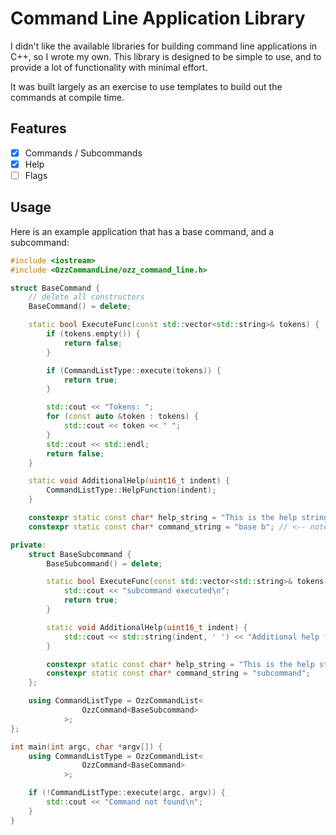 # Command Line Application Library

I didn't like the available libraries for building command line applications in C++, so I wrote my own. This library is designed to be simple to use, and to provide a lot of functionality with minimal effort.

It was built largely as an exercise to use templates to build out the commands at compile time.

## Features

- [x] Commands / Subcommands
- [x] Help
- [ ] Flags

## Usage

Here is an example application that has a base command, and a subcommand:

```cpp
#include <iostream>
#include <OzzCommandLine/ozz_command_line.h>

struct BaseCommand {
    // delete all constructors
    BaseCommand() = delete;

    static bool ExecuteFunc(const std::vector<std::string>& tokens) {
        if (tokens.empty()) {
            return false;
        }

        if (CommandListType::execute(tokens)) {
            return true;
        }

        std::cout << "Tokens: ";
        for (const auto &token : tokens) {
            std::cout << token << " ";
        }
        std::cout << std::endl;
        return false;
    }

    static void AdditionalHelp(uint16_t indent) {
        CommandListType::HelpFunction(indent);
    }

    constexpr static const char* help_string = "This is the help string for base command zz";
    constexpr static const char* command_string = "base b"; // <-- note you can specify multiple command names for this level by separating with space

private:
    struct BaseSubcommand {
        BaseSubcommand() = delete;

        static bool ExecuteFunc(const std::vector<std::string>& tokens) {
            std::cout << "subcommand executed\n";
            return true;
        }

        static void AdditionalHelp(uint16_t indent) {
            std::cout << std::string(indent, ' ') << "Additional help for base subcommand" << std::endl;
        }

        constexpr static const char* help_string = "This is the help string for base subcommand";
        constexpr static const char* command_string = "subcommand";
    };

    using CommandListType = OzzCommandList<
                OzzCommand<BaseSubcommand>
            >;
};

int main(int argc, char *argv[]) {
    using CommandListType = OzzCommandList<
                OzzCommand<BaseCommand>
            >;

    if (!CommandListType::execute(argc, argv)) {
        std::cout << "Command not found\n";
    }
}
```